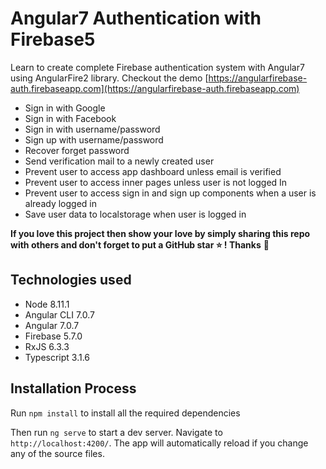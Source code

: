 # Angular7 Authentication with Firebase5

Learn to create complete Firebase authentication system with Angular7 using AngularFire2 library. Checkout the demo [https://angularfirebase-auth.firebaseapp.com](https://angularfirebase-auth.firebaseapp.com)

- Sign in with Google
- Sign in with Facebook
- Sign in with username/password
- Sign up with username/password
- Recover forget password
- Send verification mail to a newly created user
- Prevent user to access app dashboard unless email is verified
- Prevent user to access inner pages unless user is not logged In
- Prevent user to access sign in and sign up components when a user is already logged in
- Save user data to localstorage when user is logged in



**If you love this project then show your love by simply sharing this repo with others and don't forget to put a GitHub star ⭐ ! Thanks** :pray:



## Technologies used
- Node 8.11.1
- Angular CLI 7.0.7
- Angular 7.0.7
- Firebase 5.7.0
- RxJS 6.3.3
- Typescript 3.1.6



## Installation Process
Run `npm install` to install all the required dependencies

Then run `ng serve` to start a dev server. Navigate to `http://localhost:4200/`. The app will automatically reload if you change any of the source files.
